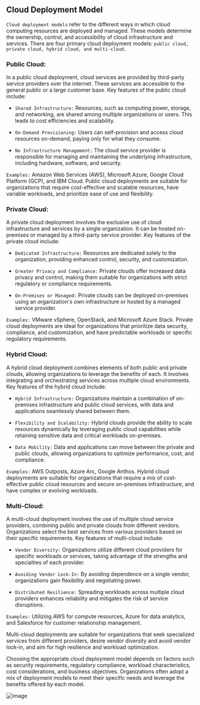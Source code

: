 ## Cloud Deployment Model

`Cloud deployment models` refer to the different ways in which cloud computing resources are deployed and managed. These models determine the ownership, control, and accessibility of cloud infrastructure and services. There are four primary cloud deployment models: `public cloud, private cloud, hybrid cloud, and multi-cloud.`

### Public Cloud:
In a public cloud deployment, cloud services are provided by third-party service providers over the internet. These services are accessible to the general public or a large customer base. Key features of the public cloud include:

+ `Shared Infrastructure:` Resources, such as computing power, storage, and networking, are shared among multiple organizations or users. This leads to cost efficiencies and scalability.

+ `On-Demand Provisioning:` Users can self-provision and access cloud resources on-demand, paying only for what they consume.

+ `No Infrastructure Management:` The cloud service provider is responsible for managing and maintaining the underlying infrastructure, including hardware, software, and security.

`Examples:` Amazon Web Services (AWS), Microsoft Azure, Google Cloud Platform (GCP), and IBM Cloud.
Public cloud deployments are suitable for organizations that require cost-effective and scalable resources, have variable workloads, and prioritize ease of use and flexibility.

### Private Cloud:
A private cloud deployment involves the exclusive use of cloud infrastructure and services by a single organization. It can be hosted on-premises or managed by a third-party service provider. Key features of the private cloud include:

+ `Dedicated Infrastructure:` Resources are dedicated solely to the organization, providing enhanced control, security, and customization.

+ `Greater Privacy and Compliance:` Private clouds offer increased data privacy and control, making them suitable for organizations with strict regulatory or compliance requirements.

+ `On-Premises or Managed:` Private clouds can be deployed on-premises using an organization's own infrastructure or hosted by a managed service provider.

`Examples:` VMware vSphere, OpenStack, and Microsoft Azure Stack.
Private cloud deployments are ideal for organizations that prioritize data security, compliance, and customization, and have predictable workloads or specific regulatory requirements.

### Hybrid Cloud:
A hybrid cloud deployment combines elements of both public and private clouds, allowing organizations to leverage the benefits of each. It involves integrating and orchestrating services across multiple cloud environments. Key features of the hybrid cloud include:

+ `Hybrid Infrastructure:` Organizations maintain a combination of on-premises infrastructure and public cloud services, with data and applications seamlessly shared between them.

+ `Flexibility and Scalability:` Hybrid clouds provide the ability to scale resources dynamically by leveraging public cloud capabilities while retaining sensitive data and critical workloads on-premises.

+ `Data Mobility:` Data and applications can move between the private and public clouds, allowing organizations to optimize performance, cost, and compliance.

`Examples:` AWS Outposts, Azure Arc, Google Anthos.
Hybrid cloud deployments are suitable for organizations that require a mix of cost-effective public cloud resources and secure on-premises infrastructure, and have complex or evolving workloads.

### Multi-Cloud:
A multi-cloud deployment involves the use of multiple cloud service providers, combining public and private clouds from different vendors. Organizations select the best services from various providers based on their specific requirements. Key features of multi-cloud include:

+ `Vendor Diversity:` Organizations utilize different cloud providers for specific workloads or services, taking advantage of the strengths and specialties of each provider.
+ `Avoiding Vendor Lock-In:` By avoiding dependence on a single vendor, organizations gain flexibility and negotiating power.

+ `Distributed Resilience:` Spreading workloads across multiple cloud providers enhances reliability and mitigates the risk of service disruptions.

`Examples:` Utilizing AWS for compute resources, Azure for data analytics, and Salesforce for customer relationship management.

Multi-cloud deployments are suitable for organizations that seek specialized services from different providers, desire vendor diversity and avoid vendor lock-in, and aim for high resilience and workload optimization.

Choosing the appropriate cloud deployment model depends on factors such as security requirements, regulatory compliance, workload characteristics, cost considerations, and business objectives. Organizations often adopt a mix of deployment models to meet their specific needs and leverage the benefits offered by each model.

![image](https://github.com/adeleke123/I4GCybersecurity/assets/51156057/20b1606b-c0a9-46fc-9a9b-08b600098edc)
